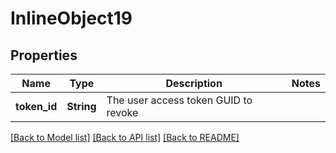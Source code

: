 # InlineObject19

## Properties

Name | Type | Description | Notes
------------ | ------------- | ------------- | -------------
**token_id** | **String** | The user access token GUID to revoke | 

[[Back to Model list]](../README.md#documentation-for-models) [[Back to API list]](../README.md#documentation-for-api-endpoints) [[Back to README]](../README.md)


